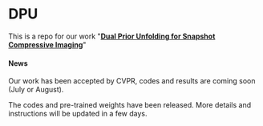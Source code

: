 # DPU
This is a repo for our work "**[Dual Prior Unfolding for Snapshot Compressive Imaging](https://openaccess.thecvf.com/content/CVPR2024/html/Zhang_Dual_Prior_Unfolding_for_Snapshot_Compressive_Imaging_CVPR_2024_paper.html)**"

#### News
Our work has been accepted by CVPR, codes and results are coming soon (July or August).

The codes and pre-trained weights have been released. More details and instructions will be updated in a few days.
